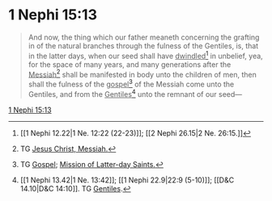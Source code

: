 # 1 Nephi 15:13

> And now, the thing which our father meaneth concerning the grafting in of the natural branches through the fulness of the Gentiles, is, that in the latter days, when our seed shall have <u>dwindled</u>[^a] in unbelief, yea, for the space of many years, and many generations after the <u>Messiah</u>[^b] shall be manifested in body unto the children of men, then shall the fulness of the <u>gospel</u>[^c] of the Messiah come unto the Gentiles, and from the <u>Gentiles</u>[^d] unto the remnant of our seed—

[1 Nephi 15:13](https://www.churchofjesuschrist.org/study/scriptures/bofm/1-ne/15?lang=eng&id=p13#p13)


[^a]: [[1 Nephi 12.22|1 Ne. 12:22 (22-23)]]; [[2 Nephi 26.15|2 Ne. 26:15.]]
[^b]: TG [Jesus Christ, Messiah.](https://www.churchofjesuschrist.org/study/scriptures/tg/jesus-christ-messiah?lang=eng)
[^c]: TG [Gospel](https://www.churchofjesuschrist.org/study/scriptures/tg/gospel?lang=eng); [Mission of Latter-day Saints.](https://www.churchofjesuschrist.org/study/scriptures/tg/mission-of-latter-day-saints?lang=eng)
[^d]: [[1 Nephi 13.42|1 Ne. 13:42]]; [[1 Nephi 22.9|22:9 (5-10)]]; [[D&C 14.10|D&C 14:10]]. TG [Gentiles](https://www.churchofjesuschrist.org/study/scriptures/tg/gentiles?lang=eng).
